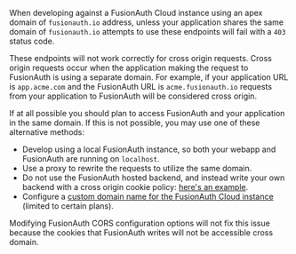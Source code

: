 When developing against a FusionAuth Cloud instance using an apex domain of `fusionauth.io` address, unless your application shares the same domain of `fusionauth.io` attempts to use these endpoints will fail with a `403` status code. 

These endpoints will not work correctly for cross origin requests. Cross origin requests occur when the application making the request to FusionAuth is using a separate domain. For example, if your application URL is `app.acme.com` and the FusionAuth URL is `acme.fusionauth.io` requests from your application to FusionAuth will be considered cross origin.

If at all possible you should plan to access FusionAuth and your application in the same domain. If this is not possible, you may use one of these alternative methods:

* Develop using a local FusionAuth instance, so both your webapp and FusionAuth are running on `localhost`.
* Use a proxy to rewrite the requests to utilize the same domain. 
* Do not use the FusionAuth hosted backend, and instead write your own backend with a cross origin cookie policy: [here's an example](https://github.com/FusionAuth/fusionauth-example-react-sdk/tree/main/server).
* Configure a [custom domain name for the FusionAuth Cloud instance](/docs/get-started/run-in-the-cloud/cloud#updating-with-existing-custom-domains) (limited to certain plans).

Modifying FusionAuth CORS configuration options will not fix this issue because the cookies that FusionAuth writes will not be accessible cross domain.
